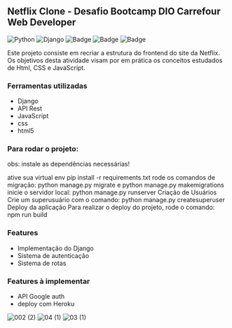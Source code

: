 ## Netflix Clone - Desafio Bootcamp DIO Carrefour Web Developer
![Python](https://img.shields.io/badge/python-3670A0?style=for-the-badge&logo=python&logoColor=ffdd54)
![Django](https://img.shields.io/badge/django-%23092E20.svg?style=for-the-badge&logo=django&logoColor=white)
![Badge](https://img.shields.io/badge/JavaScript-F7DF1E?style=for-the-badge&logo=javascript&logoColor=black)
![Badge](https://img.shields.io/badge/CSS-239120?&style=for-the-badge&logo=css3&logoColor=white)
![Badge](https://img.shields.io/badge/HTML5-E34F26?style=for-the-badge&logo=html5&logoColor=white)


Este projeto consiste em recriar a estrutura do frontend do site da Netflix. Os objetivos desta atividade visam por em prática os conceitos estudados de Html,
CSS e JavaScript. 

### Ferramentas utilizadas

- Django
- API Rest
- JavaScript
- css
- html5

### Para rodar o projeto:
obs: instale as dependências necessárias!

ative sua virtual env
pip install -r requirements.txt
rode os comandos de migração: python manage.py migrate e python manage.py makemigrations
inicie o servidor local: python manage.py runserver
Criação de Usuários
Crie um superusuário com o comando: python manage.py createsuperuser
Deploy da aplicação
Para realizar o deploy do projeto, rode o comando: npm run build

### Features

- Implementação do Django
- Sistema de autenticação
- Sistema de rotas

### Features à implementar

- API Google auth
- deploy com Heroku

![002 (2)](https://user-images.githubusercontent.com/87938869/163597791-524a446e-d388-47d9-9fb4-52a14b57a378.jpg)
![04 (1)](https://user-images.githubusercontent.com/87938869/163597677-7a2f41f7-f716-46c7-a1ca-2e0a5eeb1150.jpg)
![03 (1)](https://user-images.githubusercontent.com/87938869/163597751-bf73dd4a-942e-4095-8c8a-e5cb81890fa6.jpg)


